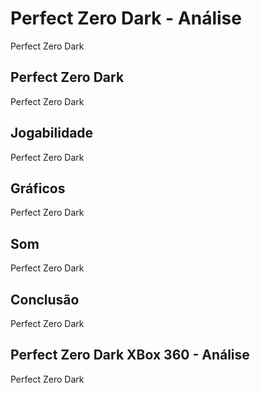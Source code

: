 ---
---

# Perfect Zero Dark - Análise

Perfect Zero Dark

## Perfect Zero Dark

Perfect Zero Dark

## Jogabilidade

Perfect Zero Dark

## Gráficos

Perfect Zero Dark

## Som

Perfect Zero Dark

## Conclusão

Perfect Zero Dark

## Perfect Zero Dark XBox 360 - Análise

Perfect Zero Dark
